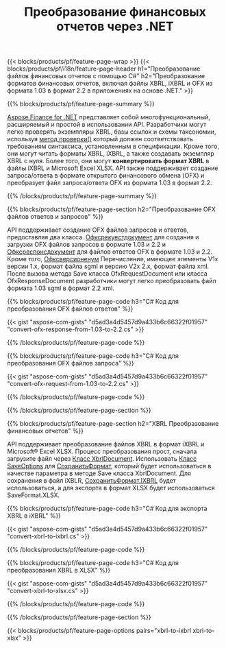﻿---
title: Преобразование финансовых отчетов через .NET
url: /ru/net/conversion/
description:  Код C# для преобразования финансовых отчетов в форматы файлов XBRL, iXBRL(встроенный xbrl) и OFX с помощью библиотеки .NET.
---
{{< blocks/products/pf/feature-page-wrap >}}
{{< blocks/products/pf/i18n/feature-page-header h1="Преобразование файлов финансовых отчетов с помощью C#" h2="Преобразование форматов финансовых отчетов, включая файлы XBRL, iXBRL и OFX из формата 1.03 в формат 2.2 в приложениях на основе .NET." >}}

{{% blocks/products/pf/feature-page-summary %}}

[Aspose.Finance for .NET](https://products.aspose.com/finance/net/) представляет собой многофункциональный, расширяемый и простой в использовании API. Разработчики могут легко проверять экземпляры XBRL, базы ссылок и схемы таксономии, используя [метод проверки()](https://apireference.aspose.com/finance/net/aspose.finance.xbrl/xbrlinstance/methods/validate) который должен соответствовать требованиям синтаксиса, установленным в спецификации. Кроме того, они могут читать форматы XBRL, iXBRL, а также создавать экземпляр XBRL с нуля. Более того, они могут **конвертировать формат XBRL** в файлы iXBRL и Microsoft Excel XLSX. API также поддерживает создание запроса/ответа в формате открытого финансового обмена (OFX) и преобразует файл запроса/ответа OFX из формата 1.03 в формат 2.2.

{{% /blocks/products/pf/feature-page-summary %}}

{{% blocks/products/pf/feature-page-section h2="Преобразование OFX файлов ответов и запросов" %}}

API поддерживает создание OFX файлов запросов и ответов, предоставляя два класса. [Офксрекуестдокумент](https://apireference.aspose.com/finance/net/aspose.finance.ofx/ofxrequestdocument) для создания и загрузки OFX файлов запросов в формате 1.03 и 2.2 и [Офксреспонсдокумент](https://apireference.aspose.com/finance/net/aspose.finance.ofx/ofxresponsedocument) для файлов ответов OFX в формате 1.03 и 2.2. Кроме того, [Офксверсионенум](https://apireference.aspose.com/finance/net/aspose.finance.ofx/ofxversionenum) Перечисление, имеющее элементы V1x версии 1.x, формат файла sgml и версию V2x 2.x, формат файла xml. После вызова метода Save класса OfxRequestDocument или класса OfxResponseDocument разработчики могут легко преобразовать файл формата 1.03 sgml в формат 2.2 xml.


{{% blocks/products/pf/feature-page-code h3="C# Код для преобразования OFX файлов ответов" %}}

{{< gist "aspose-com-gists" "d5ad3a4d5457d9a433b6c66322f01957" "convert-ofx-response-from-1.03-to-2.2.cs" >}} 

{{% /blocks/products/pf/feature-page-code %}}

{{% blocks/products/pf/feature-page-code h3="C# Код для преобразования OFX файлов запроса" %}}

{{< gist "aspose-com-gists" "d5ad3a4d5457d9a433b6c66322f01957" "convert-ofx-request-from-1.03-to-2.2.cs" >}} 

{{% /blocks/products/pf/feature-page-code %}}

{{% /blocks/products/pf/feature-page-section %}}

{{% blocks/products/pf/feature-page-section h2="XBRL Преобразование финансовых отчетов" %}}

API поддерживает преобразование файлов XBRL в формат iXBRL и Microsoft® Excel XLSX. Процесс преобразования прост, сначала загрузите файл через [Класс XbrlDocument](https://apireference.aspose.com/finance/net/aspose.finance.xbrl/xbrldocument). Использовать [Класс SaveOptions](https://apireference.aspose.com/finance/net/aspose.finance.xbrl/saveoptions) для [СохранитьФормат](https://apireference.aspose.com/finance/net/aspose.finance.xbrl/saveoptions/properties/saveformat), который будет использоваться в качестве параметра в методе Save класса XbrlDocument. Для сохранения в файл iXBLR, [СохранитьФормат.IXBRL](https://apireference.aspose.com/finance/net/aspose.finance.xbrl/saveformat) будет использоваться, а для экспорта в формат XLSX будет использоваться SaveFormat.XLSX.

{{% blocks/products/pf/feature-page-code h3="C# Код для экспорта XBRL в iXBRL" %}}

{{< gist "aspose-com-gists" "d5ad3a4d5457d9a433b6c66322f01957" "convert-xbrl-to-ixbrl.cs" >}} 

{{% /blocks/products/pf/feature-page-code %}}

{{% blocks/products/pf/feature-page-code h3="C# Код для преобразования XBRL в XLSX" %}}

{{< gist "aspose-com-gists" "d5ad3a4d5457d9a433b6c66322f01957" "convert-xbrl-to-xlsx.cs" >}} 

{{% /blocks/products/pf/feature-page-code %}}

{{% /blocks/products/pf/feature-page-section %}}

{{< blocks/products/pf/feature-page-options pairs="xbrl-to-ixbrl xbrl-to-xlsx" >}}